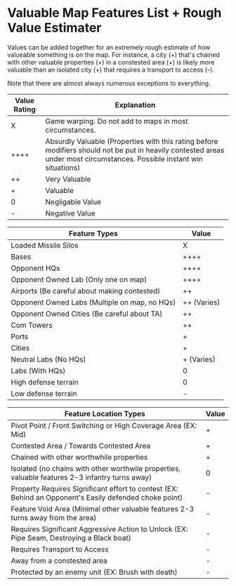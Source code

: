 # Valuable Map Features List + Rough Value Estimater

Values can be added together for an extremely rough estimate of how valueable something is on the map.
For instance, a city (+) that's chained with other valuable properties (+) in a constested area (+) is likely more valuable than an isolated city (+) that requires a transport to access (-).

Note that there are almost always numerous exceptions to everything.

| Value Rating | Explanation |
| --- | --- |
| X | Game warping. Do not add to maps in most circumstances.
| ++++ | Absurdly Valuable (Properties with this rating before modifiers should not be put in heavily contested areas under most circumstances. Possible instant win situations)
| ++ | Very Valuable |
| + | Valuable |
| 0 | Negligable Value |
| - | Negative Value |

| Feature Types | Value |
| ---------------| --- |
| Loaded Missile Silos  | X |
| Bases          | ++++ |
| Opponent HQs   | ++++ |
| Opponent Owned Lab (Only one on map) | ++++ |
| Airports (Be careful about making contested)       | ++ |
| Opponent Owned Labs (Multiple on map, no HQs) | ++ (Varies) | 
| Opponent Owned Cities (Be careful about TA) | ++ |
| Com Towers     | ++  |
| Ports | + |
| Cities | + |
| Neutral Labs (No HQs) | + (Varies) |
| Labs (With HQs) | 0 |
| High defense terrain | 0 |
| Low defense terrain | - |

| Feature Location Types | Value |
| -------------- | --- |
| Pivot Point / Front Switching or High Coverage Area (EX: Mid) | + |
| Contested Area / Towards Contested Area | + |
| Chained with other worthwhile properties | + |
| Isolated (no chains with other worthwile properties, valuable features 2-3 infantry turns away) | 0 |
| Property Requires Significant effort to contest (EX: Behind an Opponent's Easily defended choke point) | - |
| Feature Void Area (Minimal other valuable features 2-3 turns away from the area) | - |
| Requires Significant Aggressive Action to Unlock (EX: Pipe Seam, Destroying a Black boat) | - |
| Requires Transport to Access | - | 
| Away from a constested area | - |
| Protected by an enemy unit (EX: Brush with death) | - |
